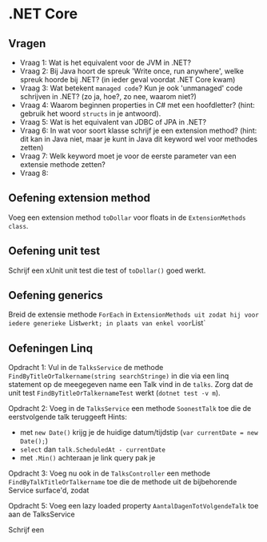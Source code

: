 # .NET Core

## Vragen
- Vraag 1: Wat is het equivalent voor de JVM in .NET?
- Vraag 2: Bij Java hoort de spreuk 'Write once, run anywhere', welke spreuk hoorde bij .NET? (in ieder geval voordat .NET Core kwam)
- Vraag 3: Wat betekent `managed code`? Kun je ook 'unmanaged' code schrijven in .NET? (zo ja, hoe?, zo nee, waarom niet?)
- Vraag 4: Waarom beginnen properties in C# met een hoofdletter? (hint: gebruik het woord `structs` in je antwoord).
- Vraag 5: Wat is het equivalent van JDBC of JPA in .NET?
- Vraag 6: In wat voor soort klasse schrijf je een extension method? (hint: dit kan in Java niet, maar je kunt in Java dit keyword wel voor methodes zetten)
- Vraag 7: Welk keyword moet je voor de eerste parameter van een extensie methode zetten?
- Vraag 8: 

## Oefening extension method
Voeg een extension method `toDollar` voor floats in de `ExtensionMethods class`.

## Oefening unit test
Schrijf een xUnit unit test die test of `toDollar()` goed werkt.

## Oefening generics
Breid de extensie methode `ForEach` in `ExtensionMethods uit zodat hij voor iedere generieke `List<T>` werkt; in plaats van enkel voor `List<Talk>`

## Oefeningen Linq
Opdracht 1: Vul in de `TalksService` de methode `FindByTitleOrTalkername(string searchStringe)` in die via een linq statement op de meegegeven name een Talk vind in de `talks`. Zorg dat de unit test `FindByTitleOrTalkernameTest` werkt (`dotnet test -v m`).

Opdracht 2: Voeg in de `TalksService` een methode `SoonestTalk` toe die de eerstvolgende talk teruggeeft
Hints:
 - met `new Date()` krijg je de huidige datum/tijdstip (`var currentDate = new Date();`)
 - `select` dan `talk.ScheduledAt - currentDate`
 - met `.Min()` achteraan je link query pak je

Opdracht 3: Voeg nu ook in de `TalksController` een methode `FindByTalkTitleOrTalkername` toe die de methode uit de bijbehorende Service surface'd, zodat 

Opdracht 5: Voeg een lazy loaded property `AantalDagenTotVolgendeTalk` toe aan de TalksService


Schrijf een 